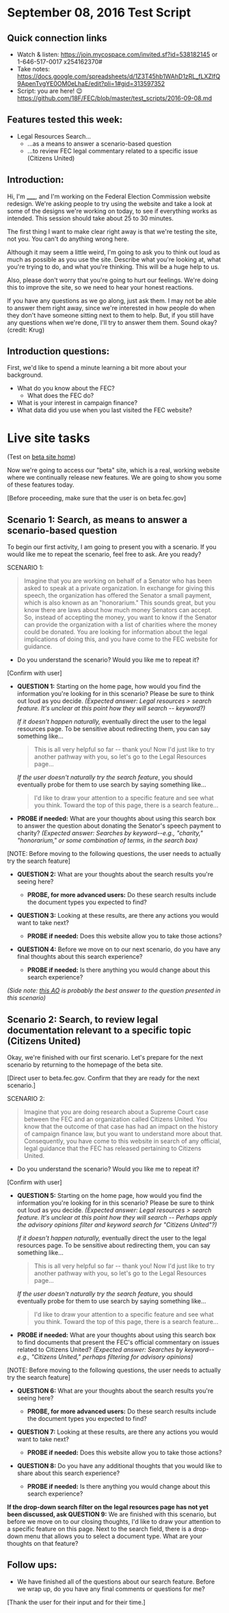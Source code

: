 # September 08, 2016 Test Script

## Quick connection links

- Watch & listen: <https://join.mycospace.com/invited.sf?id=538182145> or 1-646-517-0017 x254162370#
- Take notes: <https://docs.google.com/spreadsheets/d/1Z3T45hb1WAhD1zRL_fLXZlfQ9ApenTvgYE0OM0eLhaE/edit?pli=1#gid=313597352>
- Script: you are here! :wink: <https://github.com/18F/FEC/blob/master/test_scripts/2016-09-08.md>

## Features tested this week:

- Legal Resources Search...
  - ...as a means to answer a scenario-based question
  - ...to review FEC legal commentary related to a specific issue (Citizens United)


## Introduction:

Hi, I'm **___**, and I'm working on the Federal Election Commission website redesign. We're asking people to try using the website and take a look at some of the designs we're working on today, to see if everything works as intended. This session should take about 25 to 30 minutes.

The first thing I want to make clear right away is that we're testing the site, not you. You can't do anything wrong here.

Although it may seem a little weird, I'm going to ask you to think out loud as much as possible as you use the site. Describe what you're looking at, what you're trying to do, and what you're thinking. This will be a huge help to us.

Also, please don't worry that you're going to hurt our feelings. We're doing this to improve the site, so we need to hear your honest reactions.

If you have any questions as we go along, just ask them. I may not be able to answer them right away, since we're interested in how people do when they don't have someone sitting next to them to help. But, if you still have any questions when we're done, I'll try to answer them them. Sound okay? (credit: Krug)

## Introduction questions:
First, we'd like to spend a minute learning a bit more about your background.

- What do you know about the FEC?
	- What does the FEC do?
- What is your interest in campaign finance?
- What data did you use when you last visited the FEC website?

# Live site tasks
(Test on [beta site home](https://beta.fec.gov/))

Now we're going to access our "beta" site, which is a real, working website where we continually release new features. We are going to show you some of these features today.

[Before proceeding, make sure that the user is on  beta.fec.gov]

## Scenario 1: Search, as means to answer a scenario-based question

To begin our first activity, I am going to present you with a scenario. If you would like me to repeat the scenario, feel free to ask. Are you ready?

SCENARIO 1:
>Imagine that you are working on behalf of a Senator who has been asked to speak at a private organization. In exchange for giving this speech, the organization has offered the Senator a small payment, which is also known as an "honorarium." This sounds great, but you know there are laws about how much money Senators can accept. So, instead of accepting the money, you want to know if the Senator can provide the organization with a list of charities where the money could be donated. You are looking for information about the legal implications of doing this, and you have come to the FEC website for guidance.

- Do you understand the scenario? Would you like me to repeat it?

[Confirm with user]

- **QUESTION 1:** Starting on the home page, how would you find the information you're looking for in this scenario? Please be sure to think out loud as you decide. _(Expected answer: Legal resources > search feature. It's unclear at this point how they will search -- keyword?)_

    _If it doesn't happen naturally,_ eventually direct the user to the legal resources page. To be sensitive about redirecting them, you can say something like...

    >This is all very helpful so far -- thank you! Now I'd just like to try another pathway with you, so let's go to the Legal Resources page...

    _If the user doesn't naturally try the search feature_, you should eventually probe for them to use search by saying something like...

    >I'd like to draw your attention to a specific feature and see what you think. Toward the top of this page, there is a search feature...

 - **PROBE if needed:** What are your thoughts about using this search box to answer the question about donating the Senator's speech payment to charity? _(Expected answer: Searches by keyword--e.g., "charity," "honorarium," or some combination of terms, in the search box)_

[NOTE: Before moving to the following questions, the user needs to actually try the search feature]

- **QUESTION 2:** What are your thoughts about the search results you're seeing here?

    - **PROBE, for more advanced users:** Do these search results include the document types you expected to find?


- **QUESTION 3:** Looking at these results, are there any actions you would want to take next?

    - **PROBE if needed:** Does this website allow you to take those actions?


- **QUESTION 4:** Before we move on to our next scenario, do you have any final thoughts about this search experience?

    - **PROBE if needed:** Is there anything you would change about this search experience?

_(Side note: [this AO](https://cg-191800bb-c3e9-42e8-bbe9-66c882ad858f.s3.amazonaws.com/legal/aos/62529.pdf) is probably the best answer to the question presented in this scenario)_

## Scenario 2: Search, to review legal documentation relevant to a specific topic (Citizens United)

Okay, we're finished with our first scenario. Let's prepare for the next scenario by returning to the homepage of the beta site.

[Direct user to beta.fec.gov. Confirm that they are ready for the next scenario.]

SCENARIO 2:

>Imagine that you are doing research about a Supreme Court case between the FEC and an organization called Citizens United. You know that the outcome of that case has had an impact on the history of campaign finance law, but you want to understand more about that. Consequently, you have come to this website in search of any official, legal guidance that the FEC has released pertaining to Citizens United.

- Do you understand the scenario? Would you like me to repeat it?

[Confirm with user]

- **QUESTION 5:** Starting on the home page, how would you find the information you're looking for in this scenario? Please be sure to think out loud as you decide. _(Expected answer: Legal resources > search feature. It's unclear at this point how they will search -- Perhaps apply the advisory opinions filter and keyword search for "Citizens United"?)_

    _If it doesn't happen naturally,_ eventually direct the user to the legal resources page. To be sensitive about redirecting them, you can say something like...

    >This is all very helpful so far -- thank you! Now I'd just like to try another pathway with you, so let's go to the Legal Resources page...

    _If the user doesn't naturally try the search feature_, you should eventually probe for them to use search by saying something like...

    >I'd like to draw your attention to a specific feature and see what you think. Toward the top of this page, there is a search feature...

- **PROBE if needed:** What are your thoughts about using this search box to find documents that present the FEC's official commentary on issues related to Citizens United? _(Expected answer: Searches by keyword--e.g., "Citizens United," perhaps filtering for advisory opinions)_

[NOTE: Before moving to the following questions, the user needs to actually try the search feature]

- **QUESTION 6:** What are your thoughts about the search results you're seeing here?

    - **PROBE, for more advanced users:** Do these search results include the document types you expected to find?


- **QUESTION 7:** Looking at these results, are there any actions you would want to take next?

    - **PROBE if needed:** Does this website allow you to take those actions?


- **QUESTION 8:** Do you have any additional thoughts that you would like to share about this search experience?

    - **PROBE if needed:** Is there anything you would change about this search experience?

**If the drop-down search filter on the legal resources page has not yet been discussed, ask QUESTION 9:** We are finished with this scenario, but before we move on to our closing thoughts, I'd like to draw your attention to a specific feature on this page. Next to the search field, there is a drop-down menu that allows you to select a document type. What are your thoughts on that feature?  


## Follow ups:
- We have finished all of the questions about our search feature. Before we wrap up, do you have any final comments or questions for me?

[Thank the user for their input and for their time.]
